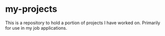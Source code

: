# my-projects
This is a repository to hold a portion of projects I have worked on. Primarily for use in my job applications.
